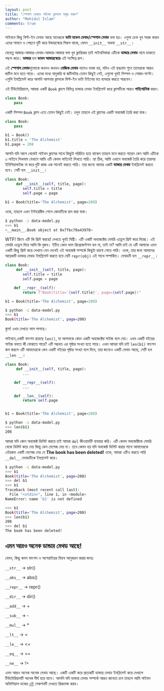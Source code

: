 ```yaml
---
layout: post
title: "স্পেশাল মেথডে পাইথন ক্লাসকে সমৃদ্ধ করুন"
author: "Mohidul Islam"
comments: true
---
```



পাইথনে কিছু বিল্ট-ইন মেথড আছে যাদেরকে **ডাটা মডেল মেথড/স্পেশাল মেথড** বলা হয়। এগুলা চেনা খুব সহজ কারন এদের সামনে ও পেছনে দুটি করে উন্ডারস্কোর সিম্বল থাকে, যেমন `__init__` অথবা `__str__`।

যেহেতু আন্ডার-আন্ডার-মেথড-আন্ডার-আন্ডার বলা খুব ক্লান্তিকর তাই পাইথনিস্তারা এটিকে **ডান্ডার মেথড** নামে ডাকতে পছন্দ করে। **ডান্ডার** হল **ডাবল আন্ডারস্কোর** এই সংক্ষিপ্ত রূপ। 

এই **স্পেশাল মেথড**গুলোকে কখনও কখনও **মেজিক মেথড** নামেও ডাকা হয়, যদিও এই ছদ্ধনাম শুনে তাদেরকে আরও জটিল মনে হতে পারে। এদের মধ্যে যাদুকরি বা জটিলটার তেমন কিছুই নেই, এগুলো খুবই সিম্পল ও সোজা-সাপ্টা। এগুলি ইমপ্লিমেন্ট করে আপনি আপনার ক্লাসকে বিল্ট-ইন ডাটা টাইপের মত ব্যবহার করতে পারবেন।

এই টিউটোরিয়ালে, আমরা একটি `Book` ক্লাসে বিভিন্ন ডান্ডার মেথড ইমপ্লিমেন্ট করে ক্লাসটিকে আরও **পাইথোনিক** করব।

```python
class Book:
    pass    
```


একটি সিম্পল `Book` ক্লাস এতে তেমন কিছুই নেই। চলুন তাহলে এই ক্লাসের একটি অবজেক্ট তৈরি করা যাক।

```python
class Book:
    pass

b1 = Book()
b1.title = 'The Alchemist'
b1.page = 208
```

আপনি যদি আগে থেকেই পাইথন ক্লাসের সাথে কিছুটা পরিচিত হয়ে থাকেন তাহলে মনে করতে পারেন কেন আমি এটিকে ৩ লাইনে লিখলাম যেখানে আমি এটি কেবল লাইনেই লিখতে পারি। হ্যা ঠিক, আমি এখানে অবজেক্ট তৈরি করে তারপর ইনিশিয়ালাইজ না করে দুটি কাজ এক সাথেই করতে পারি। তার জন্যে আমার একটি **ডান্ডার মেথড** ইমপ্লিমেন্ট করতে হবে। সেটি হল `__init__`।

```python
class Book:
     def __init__(self, title, page):
        self.title = title
        self.page = page

b1 = Book(title='The Alchemist', page=208)
```

ওকে, তাহলে এখন ইন্টারেক্টিভ শেলে কোডটিকে রান করা যাক।


```bash
$ python -i data-model.py
>>> b1
<__main__.Book object at 0x7fbc70a43978>
```

WTF! স্ক্রিনে এটি কি প্রিন্ট করছে! দেখতে খুবই বিশ্রী। এটি একটি অবজেক্টের মেমরি এড্রেস প্রিন্ট করে দিচ্ছে। এই মেমরি এড্রেস দিয়ে আমি কি বুজব। ইটিত কোন ভাল রিপ্রেজেন্টশন হল না, তাই না? আমি চাই যে এটি আমাকে এমন একটি কিছু প্রিন্ট করে দেখাবে যেন দেখেই এই অবজেক্ট সম্পর্কে কিছুটা ধারণা পেতে পারি। ওকে, তার জন্য আমাদের আরেকটি ডান্ডার মেথড ইমপ্লিমেন্ট করতে হবে যেটি `repr(obj)` এই সাথে সম্পর্কিত। মেথডটি হল `__repr__`।

```python
class Book:
     def __init__(self, title, page):
        self.title = title
        self.page = page

    def __repr__(self):
        return f"Book(title='{self.title}', page={self.page})"

b1 = Book(title='The Alchemist', page=208)
```

```bash
$ python -i data-model.py
>>> b1
Book(title='The Alchemist', page=208)

```
কুল! এখন দেখতে ভাল লাগছে।


পাইথনে,একটি ফাংশন রয়েছে `len()`, যা আপনাকে কোন একটি অবজেক্টের সাইজ বলে দেয়। এখন একটি বইয়ের সাইজ বলতে কী বোঝাতে পারে? এটি সম্ভবত এর পৃষ্ঠার সংখ্যা হতে পারে। এখন আমরা যদি চাই `len(b1)` ফাংশন কল করলে এটি আমাদেরকে কেন একটি বইয়ের পৃষ্ঠার সংখ্যা বলে দিবে, তার জন্যেও একটি মেথড আছে, সেটি হল `__len __`।


```python
class Book:
     def __init__(self, title, page):
        ...

    def __repr__(self):
        ...

    def __len__(self):
        return self.page


b1 = Book(title='The Alchemist', page=208)
```
```bash
$ python -i data-model.py
>>> len(b1)
208
```

আমরা যদি কোন অবজেক্ট ডিলিট করতে চাই আমরা `del` কীওয়ার্ডটি ব্যবহার করি। এটি কেবল অবজেক্টিকে মেমরি থেকে ডিলিট করে দেয় কিন্তু কেন মেসেজ দেয় না। তবে কেমন হয় যদি অবজেক্ট ডিলিট করার সাথে আমাদেরকে এইরকম একটি মেসেজ দেয় যে **The book has been deleted!** 
ওকে, আমরা এটিও করতে পারি `__del__`  মেথডটিকে ইমপ্লমেন্ট করে।

```bash
$ python -i data-model.py
>>> b1
Book(title='The Alchemist', page=208)
>>> del b1
>>> b1
Traceback (most recent call last):
  File "<stdin>", line 1, in <module>
NameError: name 'b1' is not defined

```

```bash
>>> b1
Book(title='The Alchemist', page=208)
>>> len(b1)
208
>>> del b1
The book has been deleted!
```


## এমন আরও অনেক ডান্ডার মেথড আছে!

যেমন, কিছু কমন ফাংশন ও অপেরাটরের বিহ্যব আনুকরন করার জন্যঃ  

`__str__` -> str()

`__abs__` -> abs() 

`__repr__` -> repr()

`__dir__` -> dir()

`__add__` -> +

`__sub__` -> -

`__mul__` -> *

`__lt__` -> <

`__le__` -> <=

`__eq__` -> ==

`__ne__` -> !=

এমন আরও অনেক অনেক মেথড আছে। একটি একটি করে প্রত্যকটি ডান্ডার মেথড ইমপ্লিমেন্ট করে দেখালে টিউটোরিয়ালটি অনেক দীর্ঘ হয়ে যাবে। আপনি যদি ডান্ডার মেথড সম্পর্কে আরও জানতে চান তাহলে আমি পাইথন অফিসিয়াল ডকের [এই](https://docs.python.org/3/reference/datamodel.html) সেকশনটি দেখতে রিকমেন্ড করব।
